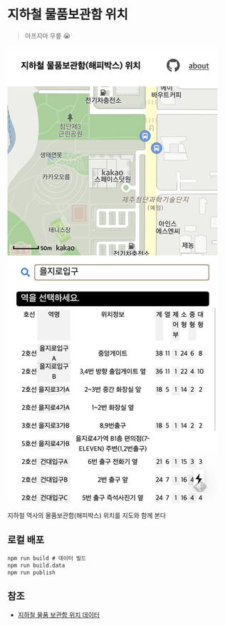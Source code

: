# 지하철 물품보관함 위치

> 아프지마 무릎 😭

![](public/screenshot.png)

지하철 역사의 물품보관함(해피박스) 위치를 지도와 함께 본다

## 로컬 배포
```shell script
npm run build # 데이터 빌드
npm run build.data
npm run publish
```

## 참조
- [지하철 물품 보관함 위치 데이터](https://www.data.go.kr/dataset/15003124/fileData.do)
